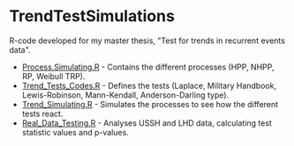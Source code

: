 # TrendTestSimulations
R-code developed for my master thesis, "Test for trends in recurrent events data".



- [Process.Simulating.R](/Process.Simulating.R) - Contains the different processes (HPP, NHPP, RP, Weibull TRP).
- [Trend_Tests_Codes.R](main/Trend_Tests_Codes.R) - Defines the tests (Laplace, Military Handbook, Lewis-Robinson, Mann-Kendall, Anderson-Darling type).
- [Trend_Simulating.R](main/Trend_Simulating.R) - Simulates the processes to see how the different tests react.
- [Real_Data_Testing.R](main/Real_Data_Testing.R) - Analyses USSH and LHD data, calculating test statistic values and p-values.





